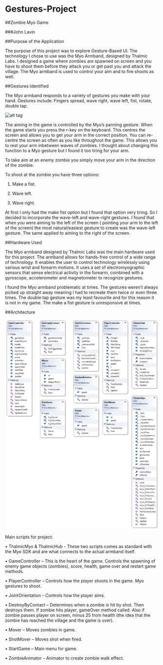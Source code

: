 # Gestures-Project

##Zombie Myo Game

###John Lavin

##Purpose of the Application

The purpose of this project was to explore Gesture-Based UI. 
The technology I chose to use was the Myo Armband, designed by Thalmic Labs. 
I designed a game where zombies are spawned on screen and you have to shoot them 
before they attack you or get past you and attack the village. 
The Myo armband is used to control your aim and to fire shoots as well. 

##Gestures Identified

The Myo armband responds to a variety of gestures you make with your hand. Gestures include: Fingers spread, wave right, wave left, fist, rotate, double tap.


![alt tag](https://camo.githubusercontent.com/588008914020ff115d0fae331a16005ca6aa9e77/68747470733a2f2f612e706f6d662e6361742f62616b69736c2e6a7067)

The aiming in the game is controlled by the Myo’s panning gesture. 
When the game starts you press the r-key on the keyboard. This centres the screen and allows you to get your arm in the correct position. You can re-centre the screen as often as you like throughout the game. This allows you to rest your arm inbetween waves of zombies. I thought about changing this function to a Myo gesture but I found it too tiring for your arm.

To take aim at an enemy zombie you simply move your arm in the direction of the zombie.

To shoot at the zombie you have three options:

1.	Make a fist.

2.	Wave left.

3.	Wave right.


At first I only had the make fist option but I found that option very tiring. So I decided to incorporate the wave-left and wave-right gestures. I found that when you were aiming to the left of the screen ( pointing your arm to the left of the screen) the most natural/easiest gesture to create was the wave-left gesture. The same applied to aiming to the right of the screen.   


##Hardware Used

The Myo armband designed by Thalmic Labs was the main hardware used for this project. The armband allows for hands-free control of a wide range of technology. It enables the user to control technology wirelessly using various wrist and forearm motions. It uses a set of electromyographic sensors that sense electrical activity in the forearm, combined with a gyroscope, accelerometer and magnetometer to recognize gestures.

I found the Myo armband problematic at times. The gestures weren’t always picked up straight away meaning I had to recreate them twice or even three times. The double tap gesture was my least favourite and for this reason it is not in my game. The make a fist gesture is unresponsive at times.

##Architecture

![alt tag](https://raw.githubusercontent.com/JnLvn/Zombies-Myo-Game/master/ClassDiagram1.png)

Main scripts for project:

•	ThalmicMyo & ThalmicHub - These two scripts comes as standard with the Myo SDK and are what connects to the actual armband itself.

•	GameController – This is the heart of the game. Controls the spawning of enemy game objects (zombies), score, health, game over and restart game methods.

•	PlayerController – Controls how the player shoots in the game. Myo gestures to shoot.

•	JointOrientation – Controls how the player aims. 

•	DestroyByContact – Determines when a zombie is hit by shot. Then destroys them. If zombie hits player, gameOver method called. Also if zombie passes player on screen, minus 25 from health (the idea that the zombie has reached the village and the game is over).

•	Mover – Moves zombies in game.

•	ShotMover – Moves shot when fired.

•	StartGame – Main menu for game.

•	ZombieAnimator – Animator to create zombie walk effect.





